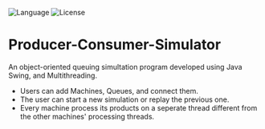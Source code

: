 ![Language](https://img.shields.io/badge/language-Java%20-orange.svg)
![License](https://img.shields.io/badge/License-GPL&ndash;3.0%20-purple.svg)

# Producer-Consumer-Simulator

An object-oriented queuing simultation program developed using Java Swing, and Multithreading.
  * Users can add Machines, Queues, and connect them.
  * The user can start a new simulation or replay the previous one.
  * Every machine process its products on a seperate thread different from the other machines' processing threads.
